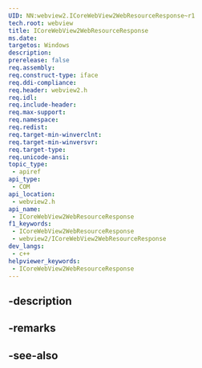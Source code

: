 ```yaml
---
UID: NN:webview2.ICoreWebView2WebResourceResponse~r1
tech.root: webview
title: ICoreWebView2WebResourceResponse
ms.date: 
targetos: Windows
description: 
prerelease: false
req.assembly: 
req.construct-type: iface
req.ddi-compliance: 
req.header: webview2.h
req.idl: 
req.include-header: 
req.max-support: 
req.namespace: 
req.redist: 
req.target-min-winverclnt: 
req.target-min-winversvr: 
req.target-type: 
req.unicode-ansi: 
topic_type:
 - apiref
api_type:
 - COM
api_location:
 - webview2.h
api_name:
 - ICoreWebView2WebResourceResponse
f1_keywords:
 - ICoreWebView2WebResourceResponse
 - webview2/ICoreWebView2WebResourceResponse
dev_langs:
 - c++
helpviewer_keywords:
 - ICoreWebView2WebResourceResponse
---
```


## -description

## -remarks

## -see-also

